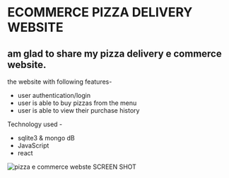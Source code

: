 # ECOMMERCE PIZZA DELIVERY WEBSITE
## am glad to share my pizza delivery e commerce website.
the website with following features-
- user authentication/login
- user is able to buy pizzas from the menu
- user is able to view their purchase history

Technology used -
- sqlite3 & mongo dB
- JavaScript
- react

![pizza e commerce webste SCREEN SHOT](https://user-images.githubusercontent.com/84908425/213168909-bf80b182-02ed-4073-b254-b546355956d4.JPG)
